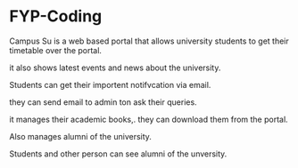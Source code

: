 # FYP-Coding

Campus Su is a web based portal that allows university students to get their timetable over the portal.

it also shows latest events  and news about the university.

Students can get their importent notifvcation via email.

they can send email to admin ton ask their queries.

it manages their academic books,. they can download them from the portal.

Also manages alumni of the university.

Students and other person can see alumni of the unversity.
